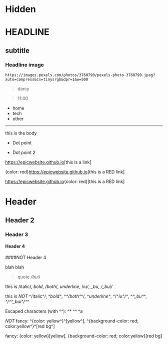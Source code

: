 
# Hidden
# HEADLINE

## subtitle

### Headline image

`https://images.pexels.com/photos/3760790/pexels-photo-3760790.jpeg?auto=compress&cs=tinysrgb&dpr=1&w=500`

> darcy

> 11:00

- home
- tech
- other

---

this is the body

- Dot point

- Dot point 2

<https://epicwebsite.github.io>[this is a link]

{color: red}<https://epicwebsite.github.io>[this is a RED link]

<https://epicwebsite.github.io>{color: red}[this is a RED link]

# Header

## Header 2

### Header 3

#### Header 4

####NOT Header 4

blah blah

> quote */_bui_*/

this is /italic/, *bold*, */both*/, _underline_, /_iu/_, *_bu*_, /*_bui/*_

this is *NOT* ^/italic^/, ^*bold^*, ^*^/both^*^/, ^_underline^_, ^/^_iu^/^_, ^*^_bu^*^_, ^/^*^_bui^/^*^_

Escaped characters (with ^^): ^* ^^ ^a

*NOT* fancy: ^{color: yellow^}^[yellow^], ^{background-color: red; color:yellow^}^[red bg^]

fancy: {color: yellow}[yellow], {background-color: red; color:yellow}[red bg]